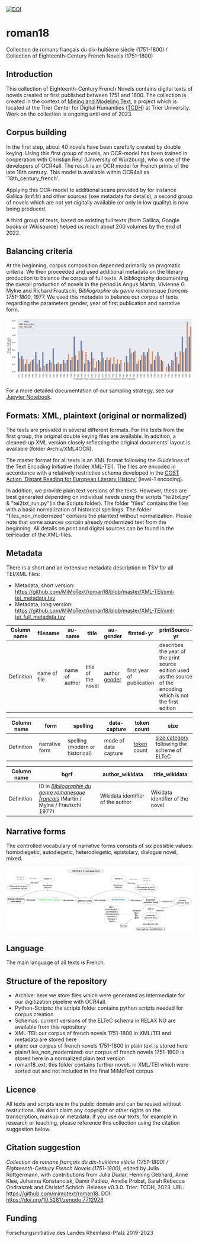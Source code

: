 [![DOI](https://zenodo.org/badge/DOI/10.5281/zenodo.7712928.svg)](https://doi.org/10.5281/zenodo.7712928)

# roman18
Collection de romans français du dix-huitième siècle (1751-1800) / Collection of Eighteenth-Century French Novels (1751-1800)

## Introduction

This collection of Eighteenth-Century French Novels contains digital texts of novels created or first published between 1751 and 1800. The collection is created in the context of [Mining and Modeling Text](https://www.mimotext.uni-trier.de/en), a project which is located at the Trier Center for Digital Humanities ([TCDH](https://tcdh.uni-trier.de/en)) at Trier University. Work on the collection is ongoing until end of 2023.

## Corpus building

In the first step, about 40 novels have been carefully created by double keying. Using this first group of novels, an OCR-model has been trained in cooperation with Christian Reul (University of Würzburg), who is one of the developers of OCR4all. The result is an OCR model for French prints of the late 18th century. This model is available within OCR4all as '18th_century_french'.

Applying this OCR-model to additional scans provided by for instance Gallica (bnf.fr) and other sources (see metadata for details), a second group of novels which are not yet digitally available (or only in low quality) is now being produced.

A third group of texts, based on existing full texts (from Gallica, Google books or Wikisource) helped us reach about 200 volumes by the end of 2022.

## Balancing criteria
At the beginning, corpus composition depended primarily on pragmatic criteria. We then proceeded and used additional metadata on the literary production to balance the corpus of full texts. A bibliography documenting the overall production of novels in the period is Angus Martin, Vivienne G. Mylne and Richard Frautschi, *Bibliographie du genre romanesque français 1751-1800*, 1977. We used this metadata to balance our corpus of texts regarding the parameters gender, year of first publication and narrative form. 

![Balancing of the collection](https://raw.githubusercontent.com/MiMoText/balance_novels/main/img/corpus_vs_literary_production.png "First edition year in corpus and in overall literary production")

For a more detailed documentation of our sampling strategy, see our [Jupyter Notebook](https://github.com/MiMoText/balance_novels/blob/main/balance_analysis_newStructure.ipynb).

## Formats: XML, plaintext (original or normalized)

The texts are provided in several different formats. For the texts from the first group, the original double keying files are available. In addition, a cleaned-up XML version closely reflecting the original documents’ layout is available (folder Archiv/XML4OCR).

The master format for all texts is an XML format following the *Guidelines* of the Text Encoding Initiative (folder XML-TEI). The files are encoded in accordance with a relatively restrictive schema developed in the [COST Action ‘Distant Reading for European Literary History’](https://www.distant-reading.net/) (level-1 encoding).

In addition, we provide plain text versions of the texts. However, these are best generated depending on individual needs using the scripts “tei2txt.py” & "tei2txt_run.py"(in the Scripts folder). 
The folder "files" contains the files with a basic normalization of historical spellings. The folder "files_non_modernized" contains the plaintext without normalization. Please note that some sources contain already modernized text from the beginning. All details on print and digital sources can be found in the teiHeader of the XML-files. 

## Metadata 
There is a short and an extensive metadata description in TSV for all TEI/XML files: 
* Metadata, short version: https://github.com/MiMoText/roman18/blob/master/XML-TEI/xml-tei_metadata.tsv
* Metadata, long version: https://github.com/MiMoText/roman18/blob/master/XML-TEI/xml-tei_full_metadata.tsv

| Column name | filename|  au-name   |title  |au-gender| firsted-yr| printSource-yr|
| ------------- | ------------- |------------- |------------- |------------- |------------- |------------- |
| Definition  | name of file|name of author |title of the novel | author [gender](https://distantreading.github.io/Schema/eltec-1.html#TEI.authorGender) |first year of publication |describes the year of the print source edition used as the source of the encoding which is not the first edition |


| Column name | form  |spelling  |data-capture| token count| size |
| ------------- | ------------- |------------- |------------- |------------- |------------- |
| Definition  | narrative form  |spelling (modern or historical) | mode of data capture |[token](https://distantreading.github.io/Schema/eltec-1.html#TEI.teidata.word) count |[size category](https://distantreading.github.io/Schema/eltec-1.html#TEI.size) following the scheme of ELTeC  |

|Column name  | bgrf|author_wikidata |title_wikidata |
| ------------- | ------------- |------------- |------------- |
|  Definition  | ID in *[Bibliographie du genre romanesque français](http://data.mimotext.uni-trier.de/wiki/Item:Q1)* (Martin / Mylne / Frautschi 1977) | Wikidata identifier of the author  | Wikidata identifier of the novel |

## Narrative forms

The controlled vocabulary of narrative forms consists of six possible values: homodiegetic, autodiegetic, heterodiegetic, epistolary, dialogue novel, mixed. 

![Narrative forms](https://raw.githubusercontent.com/MiMoText/ontology/main/module3_narrative-form/module3_narrative-form.png "Narrative forms")

## Language 

The main language of all texts is French. 

## Structure of the repository

* Archive: here we store files which were generated as intermediate for our digitization pipeline with OCR4all. 
* Python-Scripts: the scripts folder contains python scripts needed for corpus creation 
* Schemas: current versions of the ELTeC schema in RELAX NG are available from this repository
* XML-TEI: our corpus of french novels 1751-1800 in XML/TEI and metadata are stored here
* plain:  our corpus of french novels 1751-1800 in plain text is stored here
* plain/files_non_modernized: our corpus of french novels 1751-1800 is stored here in a normalized plain text version
* roman18_ext: this folder contains further novels in XML/TEI which were sorted out and not included in the final MiMoText corpus

## Licence

All texts and scripts are in the public domain and can be reused without restrictions. We don’t claim any copyright or other rights on the transcription, markup or metadata. If you use our texts, for example in research or teaching, please reference this collection using the citation suggestion below.

## Citation suggestion

*Collection de romans français du dix-huitième siècle (1751-1800) / Eighteenth-Century French Novels (1751-1800)*, edited by Julia Röttgermann, with contributions from Julia Dudar, Henning Gebhard, Anne Klee, Johanna Konstanciak, Damir Padieu, Amelie Probst, Sarah Rebecca Ondraszek and Christof Schöch. Release v0.3.0. Trier: TCDH, 2023. URL: https://github.com/mimotext/roman18. DOI: https://doi.org/10.5281/zenodo.7712928.

## Funding 

Forschungsinitiative des Landes Rheinland-Pfalz 2019-2023
